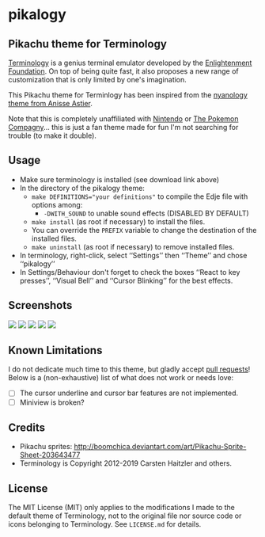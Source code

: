 # pikalogy

## Pikachu theme for Terminology

[Terminology][2] is a genius terminal emulator developed by the [Enlightenment
Foundation][1]. On top of being quite fast, it also proposes a new range of
customization that is only limited by one's imagination.

This Pikachu theme for Terminlogy has been inspired from the [nyanology theme
from Anisse Astier][3].

Note that this is completely unaffiliated with [Nintendo][5] or [The Pokemon
Compagny][4]... this is just a fan theme made for fun I'm not searching for
trouble (to make it double).

## Usage

* Make sure terminology is installed (see download link above)
* In the directory of the pikalogy theme:
  * `make DEFINITIONS="your definitions"` to compile the Edje file with options
    among:
    * `-DWITH_SOUND` to unable sound effects (DISABLED BY DEFAULT)
  * `make install` (as root if necessary) to install the files.
  * You can override the `PREFIX` variable to change the destination of the
    installed files.
  * `make uninstall` (as root if necessary) to remove installed files.
* In terminology, right-click, select ‘‘Settings’’ then ‘‘Theme’’ and chose
  ‘‘pikalogy’’
* In Settings/Behaviour don't forget to check the boxes ‘‘React to key
  presses’’, ‘‘Visual Bell’’ and ‘‘Cursor Blinking’’ for the best effects.


## Screenshots

![](docs/1.jpg)
![](docs/2.jpg)
![](docs/3.jpg)
![](docs/4.jpg)
![](docs/5.jpg)


## Known Limitations

I do not dedicate much time to this theme, but gladly accept [pull
requests][6]! Below is a (non-exhaustive) list of what does not work
or needs love:

- [ ] The cursor underline and cursor bar features are not implemented.
- [ ] Miniview is broken?

## Credits

* Pikachu sprites: http://boomchica.deviantart.com/art/Pikachu-Sprite-Sheet-203643477
* Terminology is Copyright 2012-2019 Carsten Haitzler and others.

## License

The MIT License (MIT) only applies to the modifications I made to the default
theme of Terminology, not to the original file nor source code or icons
belonging to Terminology.  See `LICENSE.md` for details.

[1]: https://www.enlightenment.org
[2]: https://www.enlightenment.org/about-terminology
[3]: https://github.com/anisse/nyanology
[4]: https://www.pokemon.com/us/
[5]: https://www.nintendo.com/
[6]: https://help.github.com/en/articles/creating-a-pull-request
